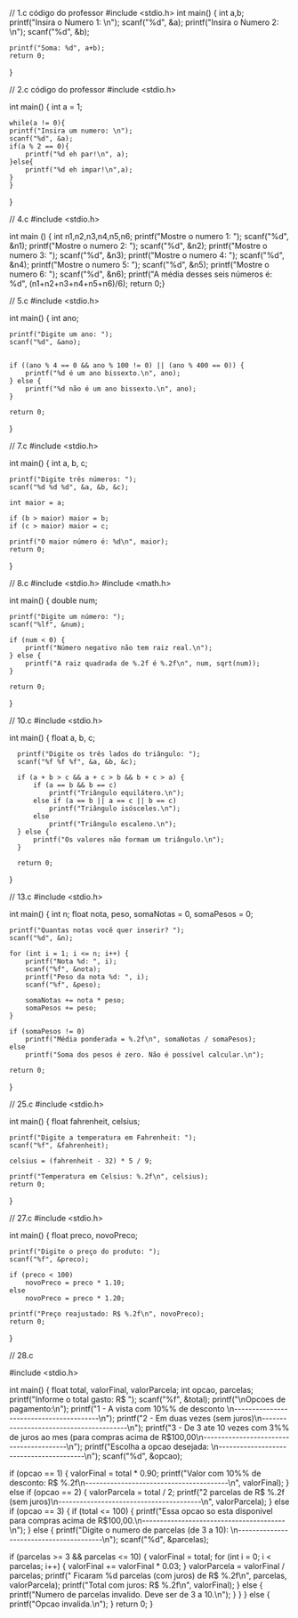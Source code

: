 // 1.c código do professor
#include &lt;stdio.h&gt;
int main() {
    int a,b;
    printf("Insira o Numero 1: \n");
    scanf("%d", &a);
    printf("Insira o Numero 2: \n");
    scanf("%d", &b);

    printf("Soma: %d", a+b);
    return 0;
}

// 2.c código do professor
#include <stdio.h>

int main() {
    int a = 1;

    while(a != 0){
    printf("Insira um numero: \n");
    scanf("%d", &a);
    if(a % 2 == 0){
        printf("%d eh par!\n", a);
    }else{
        printf("%d eh impar!\n",a);
    }
    }
}

// 4.c
#include <stdio.h>

int main () {
  int n1,n2,n3,n4,n5,n6;
printf("Mostre o numero 1: ");
  scanf("%d", &n1);
  printf("Mostre o numero 2: ");
    scanf("%d", &n2);
  printf("Mostre o numero 3: ");
    scanf("%d", &n3);
  printf("Mostre o numero 4: ");
    scanf("%d", &n4);
  printf("Mostre o numero 5: ");
    scanf("%d", &n5);
  printf("Mostre o numero 6: ");
    scanf("%d", &n6);
  printf("A média desses seis números é: %d", (n1+n2+n3+n4+n5+n6)/6);
  return 0;}

// 5.c 
#include <stdio.h>

int main() {
    int ano;

    
    printf("Digite um ano: ");
    scanf("%d", &ano);

    
    if ((ano % 4 == 0 && ano % 100 != 0) || (ano % 400 == 0)) {
        printf("%d é um ano bissexto.\n", ano);
    } else {
        printf("%d não é um ano bissexto.\n", ano);
    }

    return 0;
}


// 7.c
#include <stdio.h>

int main() {
    int a, b, c;

    printf("Digite três números: ");
    scanf("%d %d %d", &a, &b, &c);

    int maior = a;

    if (b > maior) maior = b;
    if (c > maior) maior = c;

    printf("O maior número é: %d\n", maior);
    return 0;
}

// 8.c
#include <stdio.h>
#include <math.h>

int main() {
    double num;

    printf("Digite um número: ");
    scanf("%lf", &num);

    if (num < 0) {
        printf("Número negativo não tem raiz real.\n");
    } else {
        printf("A raiz quadrada de %.2f é %.2f\n", num, sqrt(num));
    }

    return 0;
}

// 10.c
  #include <stdio.h>

  int main() {
      float a, b, c;

      printf("Digite os três lados do triângulo: ");
      scanf("%f %f %f", &a, &b, &c);

      if (a + b > c && a + c > b && b + c > a) {
          if (a == b && b == c)
              printf("Triângulo equilátero.\n");
          else if (a == b || a == c || b == c)
              printf("Triângulo isósceles.\n");
          else
              printf("Triângulo escaleno.\n");
      } else {
          printf("Os valores não formam um triângulo.\n");
      }

      return 0;
  }


// 13.c
#include <stdio.h>

int main() {
    int n;
    float nota, peso, somaNotas = 0, somaPesos = 0;

    printf("Quantas notas você quer inserir? ");
    scanf("%d", &n);

    for (int i = 1; i <= n; i++) {
        printf("Nota %d: ", i);
        scanf("%f", &nota);
        printf("Peso da nota %d: ", i);
        scanf("%f", &peso);

        somaNotas += nota * peso;
        somaPesos += peso;
    }

    if (somaPesos != 0)
        printf("Média ponderada = %.2f\n", somaNotas / somaPesos);
    else
        printf("Soma dos pesos é zero. Não é possível calcular.\n");

    return 0;
}


// 25.c
#include <stdio.h>

int main() {
    float fahrenheit, celsius;

    printf("Digite a temperatura em Fahrenheit: ");
    scanf("%f", &fahrenheit);

    celsius = (fahrenheit - 32) * 5 / 9;

    printf("Temperatura em Celsius: %.2f\n", celsius);
    return 0;
}


// 27.c
#include <stdio.h>

int main() {
    float preco, novoPreco;

    printf("Digite o preço do produto: ");
    scanf("%f", &preco);

    if (preco < 100)
        novoPreco = preco * 1.10;
    else
        novoPreco = preco * 1.20;

    printf("Preço reajustado: R$ %.2f\n", novoPreco);
    return 0;
}



// 28.c

#include <stdio.h>

int main() {
float total, valorFinal, valorParcela;
int opcao, parcelas;
printf("Informe o total gasto: R$ ");
  scanf("%f", &total);
printf("\nOpcoes de pagamento:\n");
printf("1 - A vista com 10%% de desconto \n----------------------------------------\n");
printf("2 - Em duas vezes (sem juros)\n----------------------------------------\n");
printf("3 - De 3 ate 10 vezes com 3%% de juros ao mes (para compras acima de R$100,00\n----------------------------------------\n");
printf("Escolha a opcao desejada: \n----------------------------------------\n");
scanf("%d", &opcao);

if (opcao == 1) {
valorFinal = total * 0.90;
printf("Valor com 10%% de desconto: R$ %.2f\n----------------------------------------\n", valorFinal);
} else if (opcao == 2) {
valorParcela = total / 2;
printf("2 parcelas de R$ %.2f (sem juros)\n----------------------------------------\n", valorParcela);
} else if (opcao == 3) {
if (total <= 100) {
printf("Essa opcao so esta disponivel para compras acima de R$100,00.\n----------------------------------------\n");
} else {
printf("Digite o numero de parcelas (de 3 a 10): \n----------------------------------------\n");
scanf("%d", &parcelas);

if (parcelas >= 3 && parcelas <= 10) {
valorFinal = total;
for (int i = 0; i < parcelas; i++) {
valorFinal += valorFinal * 0.03;
}
valorParcela = valorFinal / parcelas;
printf(" Ficaram %d parcelas (com juros) de R$ %.2f\n", parcelas, valorParcela);
printf("Total com juros: R$ %.2f\n", valorFinal);
} else {
printf("Numero de parcelas invalido. Deve ser de 3 a 10.\n");
}
}
} else {
printf("Opcao invalida.\n");
}
return 0;
}
